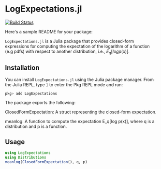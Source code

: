 # LogExpectations.jl

[![Build Status](https://github.com/biaslab/LogExpectations.jl/actions/workflows/CI.yml/badge.svg?branch=main)](https://github.com/biaslab/LogExpectations.jl/actions/workflows/CI.yml?query=branch%3Amain)

Here's a sample README for your package:

`LogExpectations.jl` is a Julia package that provides closed-form expressions for computing the expectation of the logarithm of a function (e.g pdfs) with respect to another distribution, i.e., $E_q[log p(x)].$

## Installation

You can install `LogExpectations.jl` using the Julia package manager. From the Julia REPL, type `]` to enter the Pkg REPL mode and run:

```julia
pkg> add LogExpectations
```

The package exports the following:

ClosedFormExpectation: A struct representing the closed-form expectation.

meanlog: A function to compute the expectation E_q[log p(x)], where q is a distribution and p is a function.

## Usage

```julia
using LogExpectations
using Distributions
meanlog(ClosedFormExpectation(), q, p)
```